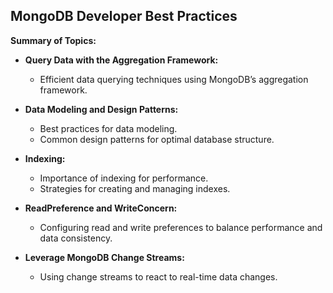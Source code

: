 ## MongoDB Developer Best Practices

**Summary of Topics:**

- **Query Data with the Aggregation Framework:**
  - Efficient data querying techniques using MongoDB’s aggregation framework.

- **Data Modeling and Design Patterns:**
  - Best practices for data modeling.
  - Common design patterns for optimal database structure.

- **Indexing:**
  - Importance of indexing for performance.
  - Strategies for creating and managing indexes.

- **ReadPreference and WriteConcern:**
  - Configuring read and write preferences to balance performance and data consistency.

- **Leverage MongoDB Change Streams:**
  - Using change streams to react to real-time data changes.










